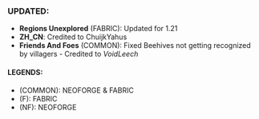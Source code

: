 ### UPDATED:
- **Regions Unexplored** (FABRIC): Updated for 1.21
- **ZH_CN**: Credited to ChuijkYahus
- **Friends And Foes** (COMMON): Fixed Beehives not getting recognized by villagers - Credited to _VoidLeech_

#### LEGENDS:
- (COMMON): NEOFORGE & FABRIC 
- (F): FABRIC
- (NF): NEOFORGE
